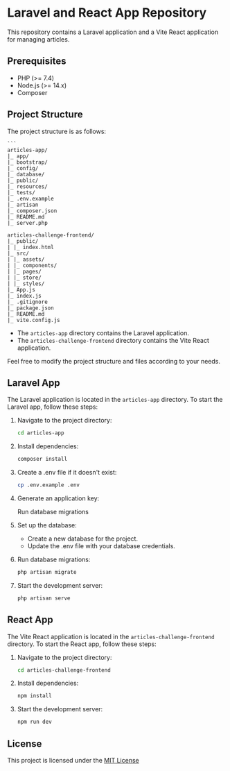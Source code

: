 # Laravel and React App Repository

This repository contains a Laravel application and a Vite React application for managing articles.

## Prerequisites

- PHP (>= 7.4)
- Node.js (>= 14.x)
- Composer

## Project Structure

The project structure is as follows:

    ```
    articles-app/
    |_ app/
    |_ bootstrap/
    |_ config/
    |_ database/
    |_ public/
    |_ resources/
    |_ tests/
    |_ .env.example
    |_ artisan
    |_ composer.json
    |_ README.md
    |_ server.php
    
    articles-challenge-frontend/
    |_ public/
    | |_ index.html
    |_ src/
    | |_ assets/
    | |_ components/
    | |_ pages/
    | |_ store/
    | |_ styles/
    |_ App.js
    |_ index.js
    |_ .gitignore
    |_ package.json
    |_ README.md
    |_ vite.config.js

- The `articles-app` directory contains the Laravel application.
- The `articles-challenge-frontend` directory contains the Vite React application.

Feel free to modify the project structure and files according to your needs.

## Laravel App

The Laravel application is located in the `articles-app` directory. To start the Laravel app, follow these steps:
1. Navigate to the project directory:

    ```bash
    cd articles-app

2. Install dependencies:

    ```bash
    composer install

3. Create a .env file if it doesn't exist:

    ```bash
    cp .env.example .env

4. Generate an application key:

   Run database migrations

5. Set up the database:

   - Create a new database for the project.
   - Update the .env file with your database credentials.

6. Run database migrations:

    ```bash
    php artisan migrate

7. Start the development server:

    ```bash
    php artisan serve


## React App
The Vite React application is located in the `articles-challenge-frontend` directory. To start the React app, follow these steps:

1. Navigate to the project directory:

    ```bash
    cd articles-challenge-frontend

2. Install dependencies:

    ```bash
    npm install

3. Start the development server:

    ```bash
    npm run dev

## License
This project is licensed under the [MIT License](LICENSE)
